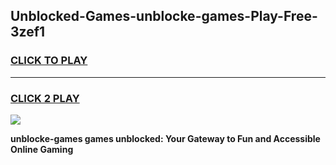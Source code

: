 
## Unblocked-Games-unblocke-games-Play-Free-3zef1
<h3>
<a href="https://premium76.site?title=unblocke-games&ref=12A">CLICK TO PLAY</a></h3>
<hr>

<h3>
<a href="https://premium76.site?title=unblocke-games&ref=12A">CLICK 2 PLAY</a>
  
</h3>

<a href="https://premium76.site?title=unblocke-games&ref=12A"><img src="https://clearcache.store/games.png"></a>


**unblocke-games games unblocked: Your Gateway to Fun and Accessible Online Gaming**
